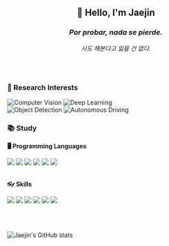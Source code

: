 <div align="center">
  <h2>👋 Hello, I'm Jaejin</h2>
  <h3><i>Por probar, nada se pierde.</i></h3>
  <p><i>시도 해본다고 잃을 건 없다.</i></p>
  <br>
</div>

<br>

<h3>🚀 Research Interests</h3>
<p >
  <img src="https://img.shields.io/badge/Computer_Vision-4285F4?style=for-the-badge&logo=google-photos&logoColor=white" alt="Computer Vision"/>
  <img src="https://img.shields.io/badge/Deep_Learning-FF6F00?style=for-the-badge&logo=deep-learning&logoColor=white" alt="Deep Learning"/>
  <br>
  <img src="https://img.shields.io/badge/Object_Detection-FF4136?style=for-the-badge&logo=google-nearby&logoColor=white" alt="Object Detection"/>
  <img src="https://img.shields.io/badge/Autonomous_Driving-32CD32?style=for-the-badge&logo=tesla&logoColor=white" alt="Autonomous Driving"/>
</p>


<h3>📚 Study</h3>
<b>🖥️ Programming Languages</b><br>
<p>
  <img src="https://img.shields.io/badge/C++-00599C?style=for-the-badge&logo=C%2B%2B&logoColor=white"/>
  <img src="https://img.shields.io/badge/C-A8B9CC?style=for-the-badge&logo=C&logoColor=white"/>
  <img src="https://img.shields.io/badge/Python-3776AB?style=for-the-badge&logo=Python&logoColor=white"/>
  <img src="https://img.shields.io/badge/HTML-E34F26?style=for-the-badge&logo=HTML5&logoColor=white"/>
  <img src="https://img.shields.io/badge/CSS-1572B6?style=for-the-badge&logo=CSS3&logoColor=white"/>
  <img src="https://img.shields.io/badge/JavaScript-F7DF1E?style=for-the-badge&logo=JavaScript&logoColor=white"/>
</p>
<br>
<b>👓 Skills</b><br>
<p >
  <img src="https://img.shields.io/badge/Git-F05032?style=for-the-badge&logo=Git&logoColor=white"/>
  <img src="https://img.shields.io/badge/GitHub-181717?style=for-the-badge&logo=GitHub&logoColor=white"/>
  <img src="https://img.shields.io/badge/Docker-2496ED?style=for-the-badge&logo=Docker&logoColor=white"/>
  <img src="https://img.shields.io/badge/OpenCV-5C3EE8?style=for-the-badge&logo=OpenCV&logoColor=white"/>
  <img src="https://img.shields.io/badge/PyTorch-EE4C2C?style=for-the-badge&logo=PyTorch&logoColor=white"/>
  <img src="https://img.shields.io/badge/Linux-FCC624?style=for-the-badge&logo=Linux&logoColor=white"/>
</p>

<br><br>
<div>
  <img src="https://github-readme-stats.vercel.app/api?username=jeajin99&show_icons=true&theme=radical" alt="Jaejin's GitHub stats"/>
</div>
